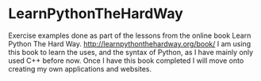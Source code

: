 # LearnPythonTheHardWay
Exercise examples done as part of the lessons from the online book Learn Python The Hard Way.
http://learnpythonthehardway.org/book/
I am using this book to learn the uses, and the syntax of Python, as I have mainly only used C++ before now.
Once I have this book completed I will move onto creating my own applications and websites.
